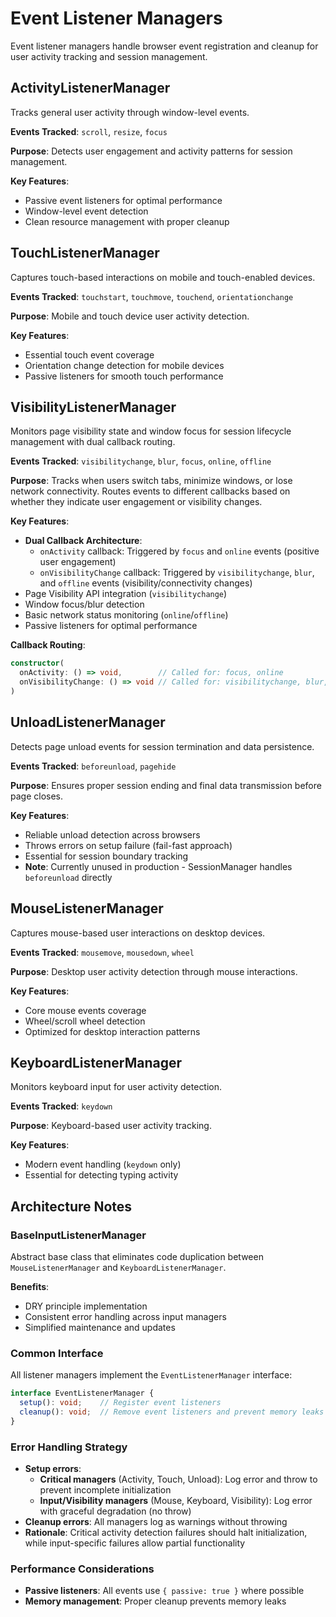 # Event Listener Managers

Event listener managers handle browser event registration and cleanup for user activity tracking and session management.

## ActivityListenerManager

Tracks general user activity through window-level events.

**Events Tracked**: `scroll`, `resize`, `focus`

**Purpose**: Detects user engagement and activity patterns for session management.

**Key Features**:
- Passive event listeners for optimal performance
- Window-level event detection
- Clean resource management with proper cleanup

## TouchListenerManager

Captures touch-based interactions on mobile and touch-enabled devices.

**Events Tracked**: `touchstart`, `touchmove`, `touchend`, `orientationchange`

**Purpose**: Mobile and touch device user activity detection.

**Key Features**:
- Essential touch event coverage
- Orientation change detection for mobile devices
- Passive listeners for smooth touch performance

## VisibilityListenerManager

Monitors page visibility state and window focus for session lifecycle management with dual callback routing.

**Events Tracked**: `visibilitychange`, `blur`, `focus`, `online`, `offline`

**Purpose**: Tracks when users switch tabs, minimize windows, or lose network connectivity. Routes events to different callbacks based on whether they indicate user engagement or visibility changes.

**Key Features**:
- **Dual Callback Architecture**:
  - `onActivity` callback: Triggered by `focus` and `online` events (positive user engagement)
  - `onVisibilityChange` callback: Triggered by `visibilitychange`, `blur`, and `offline` events (visibility/connectivity changes)
- Page Visibility API integration (`visibilitychange`)
- Window focus/blur detection
- Basic network status monitoring (`online`/`offline`)
- Passive listeners for optimal performance

**Callback Routing**:
```typescript
constructor(
  onActivity: () => void,        // Called for: focus, online
  onVisibilityChange: () => void // Called for: visibilitychange, blur, offline
)
```

## UnloadListenerManager

Detects page unload events for session termination and data persistence.

**Events Tracked**: `beforeunload`, `pagehide`

**Purpose**: Ensures proper session ending and final data transmission before page closes.

**Key Features**:
- Reliable unload detection across browsers
- Throws errors on setup failure (fail-fast approach)
- Essential for session boundary tracking
- **Note**: Currently unused in production - SessionManager handles `beforeunload` directly

## MouseListenerManager

Captures mouse-based user interactions on desktop devices.

**Events Tracked**: `mousemove`, `mousedown`, `wheel`

**Purpose**: Desktop user activity detection through mouse interactions.

**Key Features**:
- Core mouse events coverage
- Wheel/scroll wheel detection
- Optimized for desktop interaction patterns

## KeyboardListenerManager

Monitors keyboard input for user activity detection.

**Events Tracked**: `keydown`

**Purpose**: Keyboard-based user activity tracking.

**Key Features**:
- Modern event handling (`keydown` only)
- Essential for detecting typing activity

## Architecture Notes

### BaseInputListenerManager

Abstract base class that eliminates code duplication between `MouseListenerManager` and `KeyboardListenerManager`.

**Benefits**:
- DRY principle implementation
- Consistent error handling across input managers
- Simplified maintenance and updates

### Common Interface

All listener managers implement the `EventListenerManager` interface:

```typescript
interface EventListenerManager {
  setup(): void;    // Register event listeners
  cleanup(): void;  // Remove event listeners and prevent memory leaks
}
```

### Error Handling Strategy

- **Setup errors**:
  - **Critical managers** (Activity, Touch, Unload): Log error and throw to prevent incomplete initialization
  - **Input/Visibility managers** (Mouse, Keyboard, Visibility): Log error with graceful degradation (no throw)
- **Cleanup errors**: All managers log as warnings without throwing
- **Rationale**: Critical activity detection failures should halt initialization, while input-specific failures allow partial functionality

### Performance Considerations

- **Passive listeners**: All events use `{ passive: true }` where possible
- **Memory management**: Proper cleanup prevents memory leaks
